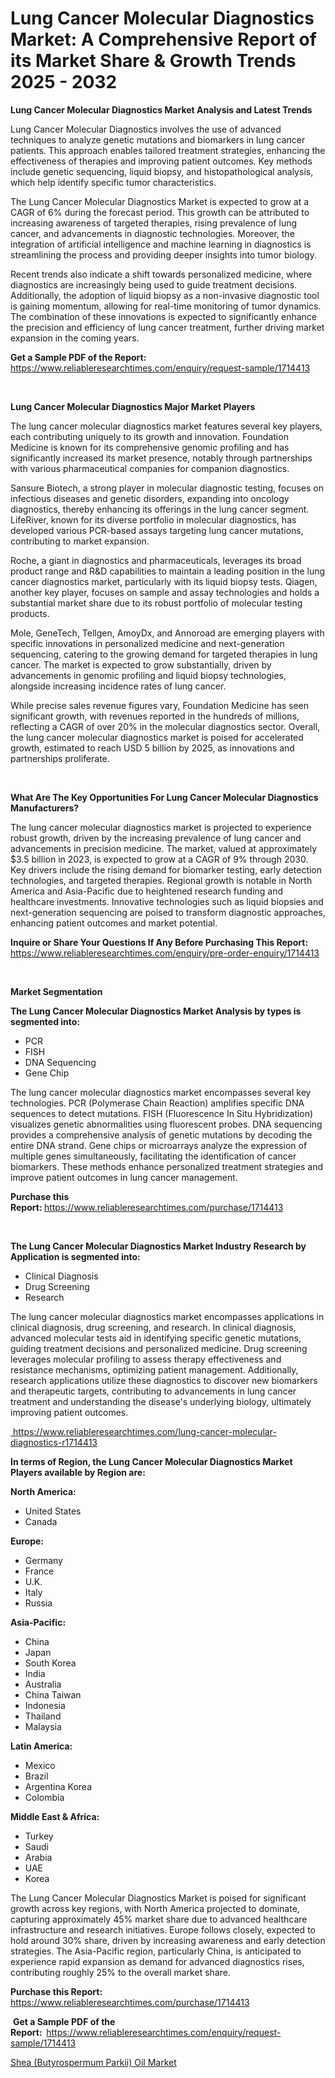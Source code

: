 <p><h1>Lung Cancer Molecular Diagnostics Market: A Comprehensive Report of its Market Share & Growth Trends 2025 - 2032</h1></p><p><strong>Lung Cancer Molecular Diagnostics Market Analysis and Latest Trends</strong></p>
<p><p>Lung Cancer Molecular Diagnostics involves the use of advanced techniques to analyze genetic mutations and biomarkers in lung cancer patients. This approach enables tailored treatment strategies, enhancing the effectiveness of therapies and improving patient outcomes. Key methods include genetic sequencing, liquid biopsy, and histopathological analysis, which help identify specific tumor characteristics.</p><p>The Lung Cancer Molecular Diagnostics Market is expected to grow at a CAGR of 6% during the forecast period. This growth can be attributed to increasing awareness of targeted therapies, rising prevalence of lung cancer, and advancements in diagnostic technologies. Moreover, the integration of artificial intelligence and machine learning in diagnostics is streamlining the process and providing deeper insights into tumor biology.</p><p>Recent trends also indicate a shift towards personalized medicine, where diagnostics are increasingly being used to guide treatment decisions. Additionally, the adoption of liquid biopsy as a non-invasive diagnostic tool is gaining momentum, allowing for real-time monitoring of tumor dynamics. The combination of these innovations is expected to significantly enhance the precision and efficiency of lung cancer treatment, further driving market expansion in the coming years.</p></p>
<p><strong>Get a Sample PDF of the Report:&nbsp;</strong> <a href="https://www.reliableresearchtimes.com/enquiry/request-sample/1714413?utm_campaign=3063&utm_medium=2&utm_source=Github&utm_content=ia&utm_term=28032025&utm_id=lung-cancer-molecular-diagnostics">https://www.reliableresearchtimes.com/enquiry/request-sample/1714413</a></p>
<p>&nbsp;</p>
<p><strong>Lung Cancer Molecular Diagnostics Major Market Players</strong></p>
<p><p>The lung cancer molecular diagnostics market features several key players, each contributing uniquely to its growth and innovation. Foundation Medicine is known for its comprehensive genomic profiling and has significantly increased its market presence, notably through partnerships with various pharmaceutical companies for companion diagnostics.</p><p>Sansure Biotech, a strong player in molecular diagnostic testing, focuses on infectious diseases and genetic disorders, expanding into oncology diagnostics, thereby enhancing its offerings in the lung cancer segment. LifeRiver, known for its diverse portfolio in molecular diagnostics, has developed various PCR-based assays targeting lung cancer mutations, contributing to market expansion.</p><p>Roche, a giant in diagnostics and pharmaceuticals, leverages its broad product range and R&D capabilities to maintain a leading position in the lung cancer diagnostics market, particularly with its liquid biopsy tests. Qiagen, another key player, focuses on sample and assay technologies and holds a substantial market share due to its robust portfolio of molecular testing products.</p><p>Mole, GeneTech, Tellgen, AmoyDx, and Annoroad are emerging players with specific innovations in personalized medicine and next-generation sequencing, catering to the growing demand for targeted therapies in lung cancer. The market is expected to grow substantially, driven by advancements in genomic profiling and liquid biopsy technologies, alongside increasing incidence rates of lung cancer.</p><p>While precise sales revenue figures vary, Foundation Medicine has seen significant growth, with revenues reported in the hundreds of millions, reflecting a CAGR of over 20% in the molecular diagnostics sector. Overall, the lung cancer molecular diagnostics market is poised for accelerated growth, estimated to reach USD 5 billion by 2025, as innovations and partnerships proliferate.</p></p>
<p>&nbsp;</p>
<p><strong>What Are The Key Opportunities For Lung Cancer Molecular Diagnostics Manufacturers?</strong></p>
<p><p>The lung cancer molecular diagnostics market is projected to experience robust growth, driven by the increasing prevalence of lung cancer and advancements in precision medicine. The market, valued at approximately $3.5 billion in 2023, is expected to grow at a CAGR of 9% through 2030. Key drivers include the rising demand for biomarker testing, early detection technologies, and targeted therapies. Regional growth is notable in North America and Asia-Pacific due to heightened research funding and healthcare investments. Innovative technologies such as liquid biopsies and next-generation sequencing are poised to transform diagnostic approaches, enhancing patient outcomes and market potential.</p></p>
<p><strong>Inquire or Share Your Questions If Any Before Purchasing This Report:</strong> <a href="https://www.reliableresearchtimes.com/enquiry/pre-order-enquiry/1714413?utm_campaign=3063&utm_medium=2&utm_source=Github&utm_content=ia&utm_term=28032025&utm_id=lung-cancer-molecular-diagnostics">https://www.reliableresearchtimes.com/enquiry/pre-order-enquiry/1714413</a></p>
<p>&nbsp;</p>
<p><strong>Market Segmentation</strong></p>
<p><strong>The Lung Cancer Molecular Diagnostics Market Analysis by types is segmented into:</strong></p>
<p><ul><li>PCR</li><li>FISH</li><li>DNA Sequencing</li><li>Gene Chip</li></ul></p>
<p><p>The lung cancer molecular diagnostics market encompasses several key technologies. PCR (Polymerase Chain Reaction) amplifies specific DNA sequences to detect mutations. FISH (Fluorescence In Situ Hybridization) visualizes genetic abnormalities using fluorescent probes. DNA sequencing provides a comprehensive analysis of genetic mutations by decoding the entire DNA strand. Gene chips or microarrays analyze the expression of multiple genes simultaneously, facilitating the identification of cancer biomarkers. These methods enhance personalized treatment strategies and improve patient outcomes in lung cancer management.</p></p>
<p><strong>Purchase this Report:&nbsp;</strong><a href="https://www.reliableresearchtimes.com/purchase/1714413?utm_campaign=3063&utm_medium=2&utm_source=Github&utm_content=ia&utm_term=28032025&utm_id=lung-cancer-molecular-diagnostics">https://www.reliableresearchtimes.com/purchase/1714413</a></p>
<p>&nbsp;</p>
<p><strong>The Lung Cancer Molecular Diagnostics Market Industry Research by Application is segmented into:</strong></p>
<p><ul><li>Clinical Diagnosis</li><li>Drug Screening</li><li>Research</li></ul></p>
<p><p>The lung cancer molecular diagnostics market encompasses applications in clinical diagnosis, drug screening, and research. In clinical diagnosis, advanced molecular tests aid in identifying specific genetic mutations, guiding treatment decisions and personalized medicine. Drug screening leverages molecular profiling to assess therapy effectiveness and resistance mechanisms, optimizing patient management. Additionally, research applications utilize these diagnostics to discover new biomarkers and therapeutic targets, contributing to advancements in lung cancer treatment and understanding the disease's underlying biology, ultimately improving patient outcomes.</p></p>
<p><a href="https://www.reliableresearchtimes.com/lung-cancer-molecular-diagnostics-r1714413?utm_campaign=3063&utm_medium=2&utm_source=Github&utm_content=ia&utm_term=28032025&utm_id=lung-cancer-molecular-diagnostics">&nbsp;https://www.reliableresearchtimes.com/lung-cancer-molecular-diagnostics-r1714413</a></p>
<p><strong>In terms of Region, the Lung Cancer Molecular Diagnostics Market Players available by Region are:</strong></p>
<p>
    <p> <strong> North America: </strong>
        <ul>
            <li>United States</li>
            <li>Canada</li>
        </ul>
        </p> 
    <p> <strong> Europe: </strong>
        <ul>
            <li>Germany</li>
            <li>France</li>
            <li>U.K.</li>
            <li>Italy</li>
            <li>Russia</li>
        </ul>
        </p> 
    <p> <strong> Asia-Pacific: </strong>
        <ul>
            <li>China</li>
            <li>Japan</li>
            <li>South Korea</li>
            <li>India</li>
            <li>Australia</li>
            <li>China Taiwan</li>
            <li>Indonesia</li>
            <li>Thailand</li>
            <li>Malaysia</li>
        </ul>
        </p> 
    <p> <strong> Latin America: </strong>
        <ul>
            <li>Mexico</li>
            <li>Brazil</li>
            <li>Argentina Korea</li>
            <li>Colombia</li>
        </ul>
        </p> 
    <p> <strong> Middle East & Africa: </strong>
        <ul>
            <li>Turkey</li>
            <li>Saudi</li>
            <li>Arabia</li>
            <li>UAE</li>
            <li>Korea</li>
        </ul>
    </p>
    </p>
<p><p>The Lung Cancer Molecular Diagnostics Market is poised for significant growth across key regions, with North America projected to dominate, capturing approximately 45% market share due to advanced healthcare infrastructure and research initiatives. Europe follows closely, expected to hold around 30% share, driven by increasing awareness and early detection strategies. The Asia-Pacific region, particularly China, is anticipated to experience rapid expansion as demand for advanced diagnostics rises, contributing roughly 25% to the overall market share.</p></p>
<p><strong>Purchase this Report: </strong><a href="https://www.reliableresearchtimes.com/purchase/1714413?utm_campaign=3063&utm_medium=2&utm_source=Github&utm_content=ia&utm_term=28032025&utm_id=lung-cancer-molecular-diagnostics">https://www.reliableresearchtimes.com/purchase/1714413</a></p>
<p>&nbsp;<strong>Get a Sample PDF of the Report:&nbsp;&nbsp;</strong><a href="https://www.reliableresearchtimes.com/enquiry/request-sample/1714413?utm_campaign=3063&utm_medium=2&utm_source=Github&utm_content=ia&utm_term=28032025&utm_id=lung-cancer-molecular-diagnostics">https://www.reliableresearchtimes.com/enquiry/request-sample/1714413</a></p>
<p><strong></strong></p>
<p><p><a href="https://github.com/boysabotzoc/Market-Research-Report-List-1/blob/main/shea-butyrospermum-parkii-oil-market.md?utm_campaign=3063&utm_medium=2&utm_source=Github&utm_content=ia&utm_term=28032025&utm_id=lung-cancer-molecular-diagnostics">Shea (Butyrospermum Parkii) Oil Market</a></p></p>